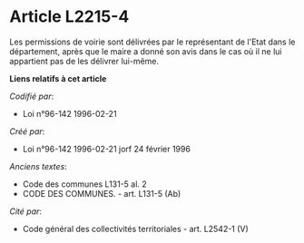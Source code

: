 # Article L2215-4

Les permissions de voirie sont délivrées par le représentant de l'Etat dans le département, après que le maire a donné son
avis dans le cas où il ne lui appartient pas de les délivrer lui-même.

**Liens relatifs à cet article**

_Codifié par_:

  - Loi n°96-142 1996-02-21

_Créé par_:

  - Loi n°96-142 1996-02-21 jorf 24 février 1996

_Anciens textes_:

  - Code des communes L131-5 al. 2
  - CODE DES COMMUNES. - art. L131-5 (Ab)

_Cité par_:

  - Code général des collectivités territoriales - art. L2542-1 (V)
